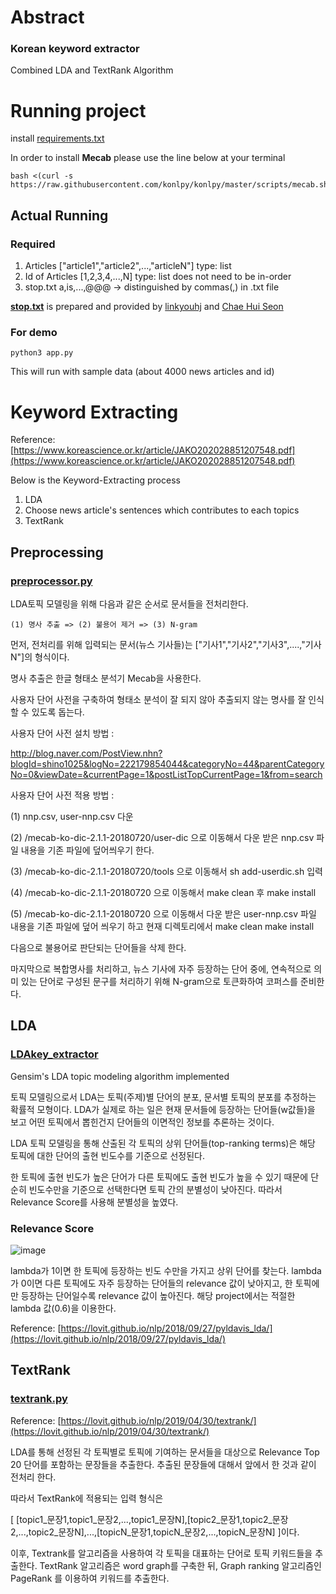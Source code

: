 # Abstract
### Korean keyword extractor
Combined LDA and TextRank Algorithm 

# Running project 
install [requirements.txt](requirements.txt)

In order to install **Mecab** please use the line below at your terminal
```
bash <(curl -s https://raw.githubusercontent.com/konlpy/konlpy/master/scripts/mecab.sh)
```

## Actual Running
### Required
1. Articles
\["article1","article2",...,"articleN"\] type: list
2. Id of Articles
\[1,2,3,4,...,N\] type: list
does not need to be in-order
3. stop.txt
a,is,...,@@@ -> distinguished by commas(,) in .txt file

**[stop.txt](stop.txt)** is prepared and provided by [linkyouhj](https://github.com/linkyouhj) and [Chae Hui Seon](https://github.com/chaehuiseon)

### For demo
```
python3 app.py
```
This will run with sample data (about 4000 news articles and id)

# Keyword Extracting
Reference: [https://www.koreascience.or.kr/article/JAKO202028851207548.pdf](https://www.koreascience.or.kr/article/JAKO202028851207548.pdf)

Below is the Keyword-Extracting process
1. LDA 
2. Choose news article's sentences which contributes to each topics
3. TextRank


## Preprocessing
### [preprocessor.py](preprocessor.py)

LDA토픽 모델링을 위해 다음과 같은 순서로 문서들을 전처리한다.

```
(1) 명사 추출 => (2) 불용어 제거 => (3) N-gram
```

먼저, 전처리를 위해 입력되는 문서(뉴스 기사들)는 ["기사1","기사2","기사3",....,"기사N"]의 형식이다.

명사 추출은 한글 형태소 분석기 Mecab을 사용한다.

사용자 단어 사전을 구축하여 형태소 분석이 잘 되지 않아 추출되지 않는 명사를 잘 인식할 수 있도록 돕는다.

사용자 단어 사전 설치 방법 : 

http://blog.naver.com/PostView.nhn?blogId=shino1025&logNo=222179854044&categoryNo=44&parentCategoryNo=0&viewDate=&currentPage=1&postListTopCurrentPage=1&from=search

사용자 단어 사전 적용 방법 :

(1) nnp.csv, user-nnp.csv 다운

(2) /mecab-ko-dic-2.1.1-20180720/user-dic 으로 이동해서 다운 받은 nnp.csv 파일 내용을 기존 파일에 덮어씌우기 한다.

(3) /mecab-ko-dic-2.1.1-20180720/tools 으로 이동해서 sh add-userdic.sh 입력

(4) /mecab-ko-dic-2.1.1-20180720 으로 이동해서 make clean 후 make install

(5) /mecab-ko-dic-2.1.1-20180720 으로 이동해서 다운 받은 user-nnp.csv 파일 내용을 기존 파일에 덮어 씌우기 하고 
    현재 디렉토리에서 make clean make install


다음으로 불용어로 판단되는 단어들을 삭제 한다.

마지막으로 복합명사를 처리하고, 뉴스 기사에 자주 등장하는 단어 중에, 연속적으로 의미 있는 단어로 구성된 문구를 처리하기 위해 N-gram으로 토큰화하여 코퍼스를 준비한다.



## LDA
### [LDAkey_extractor](LDAkey_extractor)
Gensim's LDA topic modeling algorithm implemented

토픽 모델링으로서 LDA는 토픽(주제)별 단어의 분포, 문서별 토픽의 분포를 추정하는 확률적 모형이다. LDA가 실제로 하는 일은 현재 문서들에 등장하는 단어들(w값들)을 보고 어떤 토픽에서 뽑힌건지 단어들의 이면적인 정보를 추론하는 것이다.

LDA 토픽 모델링을 통해 산출된 각 토픽의 상위 단어들(top-ranking terms)은 해당 토픽에 대한 단어의 출현 빈도수를 기준으로 선정된다.

한 토픽에 출현 빈도가 높은 단어가 다른 토픽에도 출현 빈도가 높을 수 있기 때문에 단순히 빈도수만을 기준으로 선택한다면 토픽 간의 분별성이 낮아진다.
따라서 Relevance Score를 사용해 분별성을 높였다.
### Relevance Score
![image](https://user-images.githubusercontent.com/55436953/120982711-f21d1e00-c7b3-11eb-8174-c7c178ab5a52.png)

lambda가 1이면 한 토픽에 등장하는 빈도 수만을 가지고 상위 단어를 찾는다. lambda가 0이면 다른 토픽에도 자주 등장하는 단어들의 relevance 값이 낮아지고, 한 토픽에만 등장하는 단어일수록 relevance 값이 높아진다. 해당 project에서는 적절한 lambda 값(0.6)을 이용한다.

Reference: [https://lovit.github.io/nlp/2018/09/27/pyldavis_lda/](https://lovit.github.io/nlp/2018/09/27/pyldavis_lda/)

## TextRank
### [textrank.py](textrank.py)

Reference: [https://lovit.github.io/nlp/2019/04/30/textrank/](https://lovit.github.io/nlp/2019/04/30/textrank/)

LDA를 통해 선정된 각 토픽별로 토픽에 기여하는 문서들을 대상으로 Relevance Top 20 단어를 포함하는 문장들을 추출한다. 추출된 문장들에 대해서 앞에서 한 것과 같이 전처리 한다.

따라서 TextRank에 적용되는 입력 형식은 

[ [topic1_문장1,topic1_문장2,...,topic1_문장N],[topic2_문장1,topic2_문장2,...,topic2_문장N],...,[topicN_문장1,topicN_문장2,...,topicN_문장N] ]이다.

이후, Textrank를 알고리즘을 사용하여 각 토픽을 대표하는 단어로 토픽 키워드들을 추출한다. TextRank 알고리즘은 word graph를 구축한 뒤, Graph ranking 알고리즘인 PageRank 를 이용하여 키워드를 추출한다.
